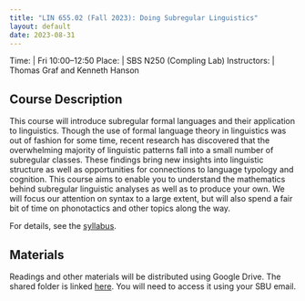 ```yaml
---
title: "LIN 655.02 (Fall 2023): Doing Subregular Linguistics"
layout: default
date: 2023-08-31
---
```


Time: | Fri 10:00–12:50
Place: | SBS N250 (Compling Lab)
Instructors: | Thomas Graf and Kenneth Hanson

## Course Description

This course will introduce subregular formal languages and their application to linguistics.
Though the use of formal language theory in linguistics was out of fashion for some time, recent research has discovered that the overwhelming majority of linguistic patterns fall into a small number of subregular classes.
These findings bring new insights into linguistic structure as well as opportunities for connections to language typology and cognition.
This course aims to enable you to understand the mathematics behind subregular linguistic analyses as well as to produce your own.
We will focus our attention on syntax to a large extent, but will also spend a fair bit of time on phonotactics and other topics along the way.

For details, see the [syllabus](655-syllabus-23fa.pdf).

## Materials

Readings and other materials will be distributed using Google Drive.
The shared folder is linked [here](https://drive.google.com/drive/folders/1Sm7U5s4d5uYzllJhcY1ivhkUeXIbiO6P?usp=sharing).
You will need to access it using your SBU email.
